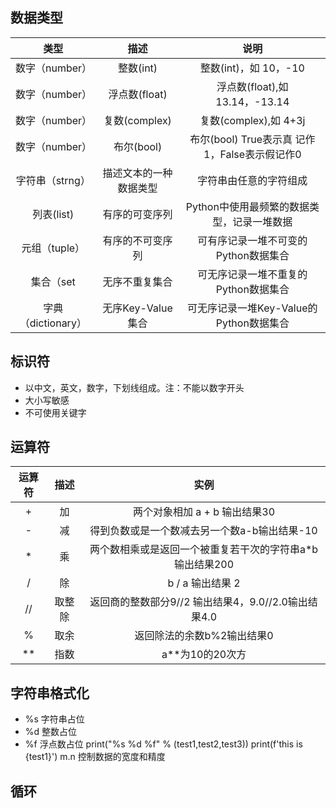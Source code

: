 
## 数据类型

|类型|描述|说明|
|:-:|:-:|:-:|
|数字（number）|整数(int)|整数(int)，如 10，-10|
|数字（number）|浮点数(float)|浮点数(float),如 13.14，-13.14|
|数字（number）|复数(complex)|复数(complex),如 4+3j|
|数字（number）|布尔(bool)|布尔(bool) True表示真 记作1，False表示假记作0|
|字符串（strng）|描述文本的一种数据类型|字符串由任意的字符组成|
|列表(list)|有序的可变序列|Python中使用最频繁的数据类型，记录一堆数据|
|元组（tuple）|有序的不可变序列|可有序记录一堆不可变的Python数据集合|
|集合（set|无序不重复集合|可无序记录一堆不重复的Python数据集合|
|字典（dictionary）|无序Key-Value集合|可无序记录一堆Key-Value的Python数据集合|

## 标识符

- 以中文，英文，数字，下划线组成。注：不能以数字开头
- 大小写敏感
- 不可使用关键字

## 运算符

|运算符|描述|实例|
|:-:|:-:|:-:|
|+|加|两个对象相加 a + b 输出结果30|
|-|减|得到负数或是一个数减去另一个数a-b输出结果-10|
|\*|乘|两个数相乘或是返回一个被重复若干次的字符串a\*b输出结果200|
|/|除|b / a 输出结果 2|
|//|取整除|返回商的整数部分9//2 输出结果4，9.0//2.0输出结果4.0|
|%|取余|返回除法的余数b%2输出结果0|
|\*\*|指数|a\*\*为10的20次方|

## 字符串格式化

- %s 字符串占位
- %d 整数占位
- %f 浮点数占位
print("%s %d %f" % (test1,test2,test3))
print(f'this is {test1}')
m.n 控制数据的宽度和精度

## 循环


